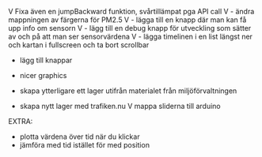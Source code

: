 V Fixa även en jumpBackward funktion, svårtillämpat pga API call
V - ändra mappningen av färgerna för PM2.5
V - lägga till en knapp där man kan få upp info om sensorn
V - lägg till en debug knapp för utveckling som sätter av och på att man ser sensorvärdena
V - lägga timelinen i en list längst ner och kartan i fullscreen och ta bort scrollbar
- lägg till knappar

- nicer graphics
- skapa ytterligare ett lager utifrån materialet från miljöförvaltningen
- skapa nytt lager med trafiken.nu
V mappa sliderna till arduino

EXTRA:
- plotta värdena över tid när du klickar
- jämföra med tid istället för med position
